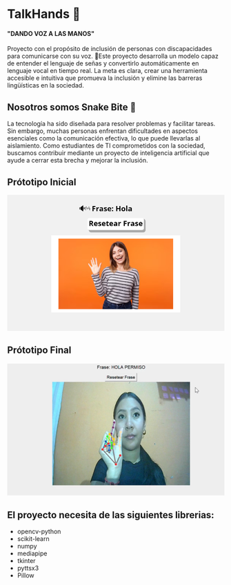 # TalkHands 🙌

#### "DANDO VOZ A LAS MANOS"

Proyecto con el propósito de inclusión de personas con discapacidades
para comunicarse con su voz.
📌Este proyecto desarrolla un modelo capaz 
  de entender el lenguaje de señas y convertirlo automáticamente en 
  lenguaje vocal en tiempo real.
La meta es clara, crear una herramienta accesible e intuitiva que 
promueva la inclusión y elimine las barreras lingüísticas en la 
sociedad.

## Nosotros somos Snake Bite 🐍
La tecnología ha sido diseñada para resolver problemas y facilitar 
tareas. Sin embargo, muchas personas enfrentan dificultades en 
aspectos esenciales como la comunicación efectiva, lo que puede 
llevarlas al aislamiento. Como estudiantes de TI comprometidos con 
la sociedad, buscamos contribuir mediante un proyecto de inteligencia 
artificial que ayude a cerrar esta brecha y mejorar la inclusión.

## Prótotipo Inicial
![Prótotipo Inicial](https://raw.githubusercontent.com/repositoriosHackaton/SIC25es-Snake-bite/main/prototipo.png)


## Prótotipo Final
![Prótotipo Final ](https://raw.githubusercontent.com/repositoriosHackaton/SIC25es-Snake-bite/main/fin.png)


## El proyecto necesita de las siguientes librerias:
* opencv-python
* scikit-learn
* numpy
* mediapipe
* tkinter
* pyttsx3
* Pillow

